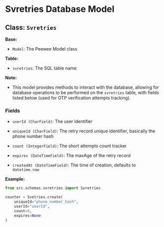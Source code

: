 # Svretries Database Model

## Class: `Svretries`

**Base:**

- `Model`: The Peewee Model class

**Table:**

- `svretries`: The SQL table name

**Note:**

- This model provides methods to interact with the database, allowing for database operations to be performed on the `svretries` table, with fields listed below (used for OTP verification attempts tracking).

### Fields

- `userId (CharField)`: The user identifier

- `uniqueId (CharField)`: The retry record unique identifier, basically the phone number hash

- `count (IntegerField)`: The short attempts count tracker

- `expires (DateTimeField)`: The maxAge of the retry record

- `createdAt (DateTimeField)`: The time of creation, defaults to `datetime.now`

**Example:**

```python
from src.schemas.svretries import Svretries

counter = Svetries.create(
    uniqueId="phone_number_hash",
    userId="userId",
    count=0,
    expires=None
)
```
